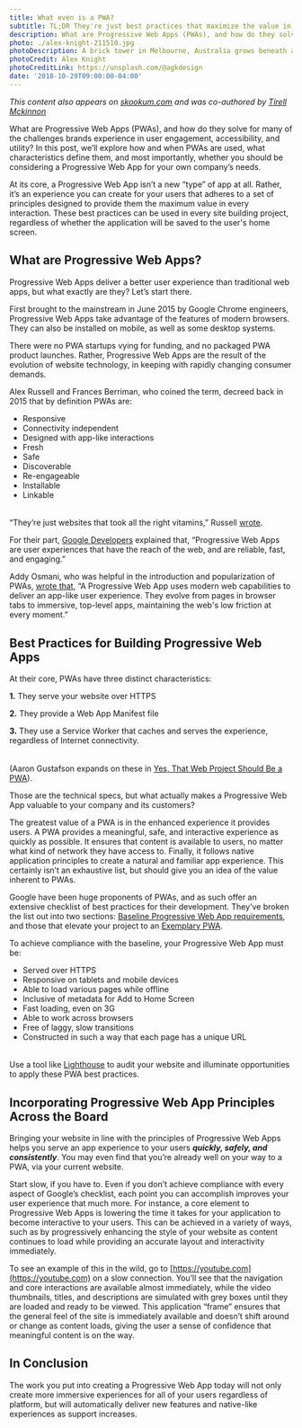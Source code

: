 ```yaml
---
title: What even is a PWA?
subtitle: TL;DR They're just best practices that maximize the value in every interaction.
description: What are Progressive Web Apps (PWAs), and how do they solve for many of the challenges brands experience in user engagement accessibility, and utility? In this post, we’ll explore how and when PWAs are used, what characteristics define them, and most importantly, whether you should be considering a Progressive Web App for your own company’s needs.
photo: ./alex-knight-211510.jpg
photoDescription: A brick tower in Melbourne, Australia grows beneath a metal frame.
photoCredit: Alex Knight
photoCreditLink: https://unsplash.com/@agkdesign
date: '2018-10-29T09:00:00-04:00'
---
```


_This content also appears on [skookum.com](https://skookum.com/blog/getting-started-with-progressive-web-apps) and was co-authored by [Tirell Mckinnon](https://twitter.com/TirellMckinnon)_

What are Progressive Web Apps (PWAs), and how do they solve for many of the challenges brands experience in user engagement, accessibility, and utility? In this post, we’ll explore how and when PWAs are used, what characteristics define them, and most importantly, whether you should be considering a Progressive Web App for your own company’s needs.

At its core, a Progressive Web App isn’t a new “type” of app at all. Rather, it’s an experience you can create for your users that adheres to a set of principles designed to provide them the maximum value in every interaction. These best practices can be used in every site building project, regardless of whether the application will be saved to the user's home screen.

## What are Progressive Web Apps?

Progressive Web Apps deliver a better user experience than traditional web apps, but what exactly are they? Let’s start there.

First brought to the mainstream in June 2015 by Google Chrome engineers, Progressive Web Apps take advantage of the features of modern browsers. They can also be installed on mobile, as well as some desktop systems.

There were no PWA startups vying for funding, and no packaged PWA product launches. Rather, Progressive Web Apps are the result of the evolution of website technology, in keeping with rapidly changing consumer demands.

Alex Russell and Frances Berriman, who coined the term, decreed back in 2015 that by definition PWAs are:

- Responsive
- Connectivity independent
- Designed with app-like interactions
- Fresh
- Safe
- Discoverable
- Re-engageable
- Installable
- Linkable

######

“They’re just websites that took all the right vitamins,” Russell [wrote](https://infrequently.org/2015/06/progressive-apps-escaping-tabs-without-losing-our-soul/).

For their part, [Google Developers](https://developers.google.com/web/progressive-web-apps/) explained that, “Progressive Web Apps are user experiences that have the reach of the web, and are reliable, fast, and engaging.”

Addy Osmani, who was helpful in the introduction and popularization of PWAs, [wrote that](https://addyosmani.com/blog/getting-started-with-progressive-web-apps/), “A Progressive Web App uses modern web capabilities to deliver an app-like user experience. They evolve from pages in browser tabs to immersive, top-level apps, maintaining the web's low friction at every moment.”

## Best Practices for Building Progressive Web Apps

At their core, PWAs have three distinct characteristics:

**1.** They serve your website over HTTPS

**2.** They provide a Web App Manifest file

**3.** They use a Service Worker that caches and serves the experience, regardless of Internet connectivity.

######

(Aaron Gustafson expands on these in [Yes, That Web Project Should Be a PWA](https://alistapart.com/article/yes-that-web-project-should-be-a-pwa#section1)).

Those are the technical specs, but what actually makes a Progressive Web App valuable to your company and its customers?

The greatest value of a PWA is in the enhanced experience it provides users. A PWA provides a meaningful, safe, and interactive experience as quickly as possible. It ensures that content is available to users, no matter what kind of network they have access to. Finally, it follows native application principles to create a natural and familiar app experience. This certainly isn’t an exhaustive list, but should give you an idea of the value inherent to PWAs.

Google have been huge proponents of PWAs, and as such offer an extensive checklist of best practices for their development. They’ve broken the list out into two sections: [Baseline Progressive Web App requirements](https://developers.google.com/web/progressive-web-apps/checklist#baseline), and those that elevate your project to an [Exemplary PWA](https://developers.google.com/web/progressive-web-apps/checklist#exemplary).

To achieve compliance with the baseline, your Progressive Web App must be:

- Served over HTTPS
- Responsive on tablets and mobile devices
- Able to load various pages while offline
- Inclusive of metadata for Add to Home Screen
- Fast loading, even on 3G
- Able to work across browsers
- Free of laggy, slow transitions
- Constructed in such a way that each page has a unique URL

######

Use a tool like [Lighthouse](https://developers.google.com/web/tools/lighthouse/) to audit your website and illuminate opportunities to apply these PWA best practices.

## Incorporating Progressive Web App Principles Across the Board

Bringing your website in line with the principles of Progressive Web Apps helps you serve an app experience to your users _**quickly, safely, and consistently**_. You may even find that you’re already well on your way to a PWA, via your current website.

Start slow, if you have to. Even if you don’t achieve compliance with every aspect of Google’s checklist, each point you can accomplish improves your user experience that much more. For instance, a core element to Progressive Web Apps is lowering the time it takes for your application to become interactive to your users. This can be achieved in a variety of ways, such as by progressively enhancing the style of your website as content continues to load while providing an accurate layout and interactivity immediately.

To see an example of this in the wild, go to [https://youtube.com](https://youtube.com) on a slow connection. You’ll see that the navigation and core interactions are available almost immediately, while the video thumbnails, titles, and descriptions are simulated with grey boxes until they are loaded and ready to be viewed. This application “frame” ensures that the general feel of the site is immediately available and doesn’t shift around or change as content loads, giving the user a sense of confidence that meaningful content is on the way.

## In Conclusion

The work you put into creating a Progressive Web App today will not only create more immersive experiences for all of your users regardless of platform, but will automatically deliver new features and native-like experiences as support increases.
